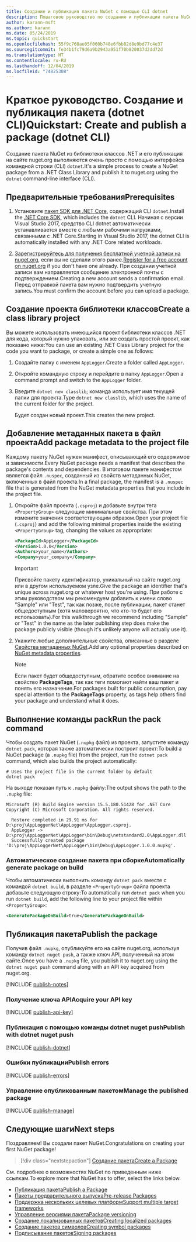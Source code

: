 ```yaml
---
title: Создание и публикация пакета NuGet с помощью CLI dotnet
description: Пошаговое руководство по созданию и публикации пакета NuGet с помощью .NET Core CLI — dotnet.
author: karann-msft
ms.author: karann
ms.date: 05/24/2019
ms.topic: quickstart
ms.openlocfilehash: 55f9c760ae05f060b748e6fbb82d8e9bd77c4e37
ms.sourcegitcommit: fe34b1fc79d6a9b2943a951f70b820037d2dd72d
ms.translationtype: HT
ms.contentlocale: ru-RU
ms.lasthandoff: 12/04/2019
ms.locfileid: "74825308"
---
```

# <a name="quickstart-create-and-publish-a-package-dotnet-cli"></a><span data-ttu-id="28db2-103">Краткое руководство. Создание и публикация пакета (dotnet CLI)</span><span class="sxs-lookup"><span data-stu-id="28db2-103">Quickstart: Create and publish a package (dotnet CLI)</span></span>

<span data-ttu-id="28db2-104">Создание пакета NuGet из библиотеки классов .NET и его публикация на сайте nuget.org выполняются очень просто с помощью интерфейса командной строки (CLI) `dotnet`.</span><span class="sxs-lookup"><span data-stu-id="28db2-104">It's a simple process to create a NuGet package from a .NET Class Library and publish it to nuget.org using the `dotnet` command-line interface (CLI).</span></span>

## <a name="prerequisites"></a><span data-ttu-id="28db2-105">Предварительные требования</span><span class="sxs-lookup"><span data-stu-id="28db2-105">Prerequisites</span></span>

1. <span data-ttu-id="28db2-106">Установите [пакет SDK для .NET Core](https://www.microsoft.com/net/download/), содержащий CLI `dotnet`.</span><span class="sxs-lookup"><span data-stu-id="28db2-106">Install the [.NET Core SDK](https://www.microsoft.com/net/download/), which includes the `dotnet` CLI.</span></span> <span data-ttu-id="28db2-107">Начиная с версии Visual Studio 2017, средство CLI dotnet автоматически устанавливается вместе с любыми рабочими нагрузками, связанными с .NET Core.</span><span class="sxs-lookup"><span data-stu-id="28db2-107">Starting in Visual Studio 2017, the dotnet CLI is automatically installed with any .NET Core related workloads.</span></span>

1. <span data-ttu-id="28db2-108">[Зарегистрируйтесь для получения бесплатной учетной записи на nuget.org](https://www.nuget.org/users/account/LogOn?returnUrl=%2F), если вы не сделали этого ранее.</span><span class="sxs-lookup"><span data-stu-id="28db2-108">[Register for a free account on nuget.org](https://www.nuget.org/users/account/LogOn?returnUrl=%2F) if you don't have one already.</span></span> <span data-ttu-id="28db2-109">При создании учетной записи вам направляется сообщение электронной почты с подтверждением.</span><span class="sxs-lookup"><span data-stu-id="28db2-109">Creating a new account sends a confirmation email.</span></span> <span data-ttu-id="28db2-110">Перед отправкой пакета вам нужно подтвердить учетную запись.</span><span class="sxs-lookup"><span data-stu-id="28db2-110">You must confirm the account before you can upload a package.</span></span>

## <a name="create-a-class-library-project"></a><span data-ttu-id="28db2-111">Создание проекта библиотеки классов</span><span class="sxs-lookup"><span data-stu-id="28db2-111">Create a class library project</span></span>

<span data-ttu-id="28db2-112">Вы можете использовать имеющийся проект библиотеки классов .NET для кода, который нужно упаковать, или же создать простой проект, как показано ниже:</span><span class="sxs-lookup"><span data-stu-id="28db2-112">You can use an existing .NET Class Library project for the code you want to package, or create a simple one as follows:</span></span>

1. <span data-ttu-id="28db2-113">Создайте папку с именем `AppLogger`.</span><span class="sxs-lookup"><span data-stu-id="28db2-113">Create a folder called `AppLogger`.</span></span>

1. <span data-ttu-id="28db2-114">Откройте командную строку и перейдите в папку `AppLogger`.</span><span class="sxs-lookup"><span data-stu-id="28db2-114">Open a command prompt and switch to the `AppLogger` folder.</span></span>

1. <span data-ttu-id="28db2-115">Введите `dotnet new classlib`; команда использует имя текущей папки для проекта.</span><span class="sxs-lookup"><span data-stu-id="28db2-115">Type `dotnet new classlib`, which uses the name of the current folder for the project.</span></span>

   <span data-ttu-id="28db2-116">Будет создан новый проект.</span><span class="sxs-lookup"><span data-stu-id="28db2-116">This creates the new project.</span></span>

## <a name="add-package-metadata-to-the-project-file"></a><span data-ttu-id="28db2-117">Добавление метаданных пакета в файл проекта</span><span class="sxs-lookup"><span data-stu-id="28db2-117">Add package metadata to the project file</span></span>

<span data-ttu-id="28db2-118">Каждому пакету NuGet нужен манифест, описывающий его содержимое и зависимости.</span><span class="sxs-lookup"><span data-stu-id="28db2-118">Every NuGet package needs a manifest that describes the package's contents and dependencies.</span></span> <span data-ttu-id="28db2-119">В итоговом пакете манифестом является файл `.nuspec`, созданный из свойств метаданных NuGet, включенных в файл проекта.</span><span class="sxs-lookup"><span data-stu-id="28db2-119">In a final package, the manifest is a `.nuspec` file that is generated from the NuGet metadata properties that you include in the project file.</span></span>

1. <span data-ttu-id="28db2-120">Откройте файл проекта (`.csproj`) и добавьте внутри тега `<PropertyGroup>` следующие минимальные свойства. При этом измените значения соответствующим образом.</span><span class="sxs-lookup"><span data-stu-id="28db2-120">Open your project file (`.csproj`) and add the following minimal properties inside the existing `<PropertyGroup>` tag, changing the values as appropriate:</span></span>

    ```xml
    <PackageId>AppLogger</PackageId>
    <Version>1.0.0</Version>
    <Authors>your_name</Authors>
    <Company>your_company</Company>
    ```

    > [!Important]
    > <span data-ttu-id="28db2-121">Присвойте пакету идентификатор, уникальный на сайте nuget.org или в другом используемом узле.</span><span class="sxs-lookup"><span data-stu-id="28db2-121">Give the package an identifier that's unique across nuget.org or whatever host you're using.</span></span> <span data-ttu-id="28db2-122">При работе с этим руководством мы рекомендуем добавить к имени слово "Sample" или "Test", так как позже, после публикации, пакет станет общедоступным (хотя маловероятно, что кто-то будет его использовать).</span><span class="sxs-lookup"><span data-stu-id="28db2-122">For this walkthrough we recommend including "Sample" or "Test" in the name as the later publishing step does make the package publicly visible (though it's unlikely anyone will actually use it).</span></span>

1. <span data-ttu-id="28db2-123">Укажите любые дополнительные свойства, описанные в разделе [Свойства метаданных NuGet](/dotnet/core/tools/csproj#nuget-metadata-properties).</span><span class="sxs-lookup"><span data-stu-id="28db2-123">Add any optional properties described on [NuGet metadata properties](/dotnet/core/tools/csproj#nuget-metadata-properties).</span></span>

    > [!Note]
    > <span data-ttu-id="28db2-124">Если пакет будет общедоступным, обратите особое внимание на свойство **PackageTags**, так как теги помогают найти ваш пакет и понять его назначение.</span><span class="sxs-lookup"><span data-stu-id="28db2-124">For packages built for public consumption, pay special attention to the **PackageTags** property, as tags help others find your package and understand what it does.</span></span>

## <a name="run-the-pack-command"></a><span data-ttu-id="28db2-125">Выполнение команды pack</span><span class="sxs-lookup"><span data-stu-id="28db2-125">Run the pack command</span></span>

<span data-ttu-id="28db2-126">Чтобы создать пакет NuGet (`.nupkg` файл) из проекта, запустите команду `dotnet pack`, которая также автоматически построит проект:</span><span class="sxs-lookup"><span data-stu-id="28db2-126">To build a NuGet package (a `.nupkg` file) from the project, run the `dotnet pack` command, which also builds the project automatically:</span></span>

```dotnetcli
# Uses the project file in the current folder by default
dotnet pack
```

<span data-ttu-id="28db2-127">На выходе показан путь к `.nupkg` файлу:</span><span class="sxs-lookup"><span data-stu-id="28db2-127">The output shows the path to the `.nupkg` file:</span></span>

```output
Microsoft (R) Build Engine version 15.5.180.51428 for .NET Core
Copyright (C) Microsoft Corporation. All rights reserved.

  Restore completed in 29.91 ms for D:\proj\AppLoggerNet\AppLogger\AppLogger.csproj.
  AppLogger -> D:\proj\AppLoggerNet\AppLogger\bin\Debug\netstandard2.0\AppLogger.dll
  Successfully created package 'D:\proj\AppLoggerNet\AppLogger\bin\Debug\AppLogger.1.0.0.nupkg'.
```

### <a name="automatically-generate-package-on-build"></a><span data-ttu-id="28db2-128">Автоматическое создание пакета при сборке</span><span class="sxs-lookup"><span data-stu-id="28db2-128">Automatically generate package on build</span></span>

<span data-ttu-id="28db2-129">Чтобы автоматически выполнить команду `dotnet pack` вместе с командой `dotnet build`, в разделе `<PropertyGroup>` файла проекта добавьте следующую строку:</span><span class="sxs-lookup"><span data-stu-id="28db2-129">To automatically run `dotnet pack` when you run `dotnet build`, add the following line to your project file within `<PropertyGroup>`:</span></span>

```xml
<GeneratePackageOnBuild>true</GeneratePackageOnBuild>
```

## <a name="publish-the-package"></a><span data-ttu-id="28db2-130">Публикация пакета</span><span class="sxs-lookup"><span data-stu-id="28db2-130">Publish the package</span></span>

<span data-ttu-id="28db2-131">Получив файл `.nupkg`, опубликуйте его на сайте nuget.org, используя команду `dotnet nuget push`, а также ключ API, полученный на этом сайте.</span><span class="sxs-lookup"><span data-stu-id="28db2-131">Once you have a `.nupkg` file, you publish it to nuget.org using the `dotnet nuget push` command along with an API key acquired from nuget.org.</span></span>

[!INCLUDE [publish-notes](includes/publish-notes.md)]

### <a name="acquire-your-api-key"></a><span data-ttu-id="28db2-132">Получение ключа API</span><span class="sxs-lookup"><span data-stu-id="28db2-132">Acquire your API key</span></span>

[!INCLUDE [publish-api-key](includes/publish-api-key.md)]

### <a name="publish-with-dotnet-nuget-push"></a><span data-ttu-id="28db2-133">Публикация с помощью команды dotnet nuget push</span><span class="sxs-lookup"><span data-stu-id="28db2-133">Publish with dotnet nuget push</span></span>

[!INCLUDE [publish-dotnet](includes/publish-dotnet.md)]

### <a name="publish-errors"></a><span data-ttu-id="28db2-134">Ошибки публикации</span><span class="sxs-lookup"><span data-stu-id="28db2-134">Publish errors</span></span>

[!INCLUDE [publish-errors](includes/publish-errors.md)]

### <a name="manage-the-published-package"></a><span data-ttu-id="28db2-135">Управление опубликованным пакетом</span><span class="sxs-lookup"><span data-stu-id="28db2-135">Manage the published package</span></span>

[!INCLUDE [publish-manage](includes/publish-manage.md)]

## <a name="next-steps"></a><span data-ttu-id="28db2-136">Следующие шаги</span><span class="sxs-lookup"><span data-stu-id="28db2-136">Next steps</span></span>

<span data-ttu-id="28db2-137">Поздравляем! Вы создали пакет NuGet.</span><span class="sxs-lookup"><span data-stu-id="28db2-137">Congratulations on creating your first NuGet package!</span></span>

> [!div class="nextstepaction"]
> [<span data-ttu-id="28db2-138">Создание пакета</span><span class="sxs-lookup"><span data-stu-id="28db2-138">Create a Package</span></span>](../create-packages/creating-a-package-dotnet-cli.md)

<span data-ttu-id="28db2-139">См. подробнее о возможностях NuGet по приведенным ниже ссылкам.</span><span class="sxs-lookup"><span data-stu-id="28db2-139">To explore more that NuGet has to offer, select the links below.</span></span>

- [<span data-ttu-id="28db2-140">Публикация пакета</span><span class="sxs-lookup"><span data-stu-id="28db2-140">Publish a Package</span></span>](../nuget-org/publish-a-package.md)
- [<span data-ttu-id="28db2-141">Пакеты предварительного выпуска</span><span class="sxs-lookup"><span data-stu-id="28db2-141">Pre-release Packages</span></span>](../create-packages/Prerelease-Packages.md)
- [<span data-ttu-id="28db2-142">Поддержка нескольких целевых платформ</span><span class="sxs-lookup"><span data-stu-id="28db2-142">Support multiple target frameworks</span></span>](../create-packages/multiple-target-frameworks-project-file.md)
- [<span data-ttu-id="28db2-143">Управление версиями пакета</span><span class="sxs-lookup"><span data-stu-id="28db2-143">Package versioning</span></span>](../concepts/package-versioning.md)
- [<span data-ttu-id="28db2-144">Создание локализованных пакетов</span><span class="sxs-lookup"><span data-stu-id="28db2-144">Creating localized packages</span></span>](../create-packages/creating-localized-packages.md)
- [<span data-ttu-id="28db2-145">Создание пакетов символов</span><span class="sxs-lookup"><span data-stu-id="28db2-145">Creating symbol packages</span></span>](../create-packages/symbol-packages-snupkg.md)
- [<span data-ttu-id="28db2-146">Подписывание пакетов</span><span class="sxs-lookup"><span data-stu-id="28db2-146">Signing packages</span></span>](../create-packages/Sign-a-package.md)
